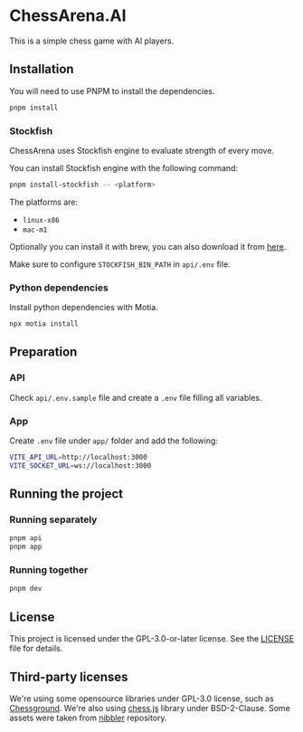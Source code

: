 # ChessArena.AI

This is a simple chess game with AI players.

## Installation

You will need to use PNPM to install the dependencies.

```bash
pnpm install
```

### Stockfish

ChessArena uses Stockfish engine to evaluate strength of every move.

You can install Stockfish engine with the following command:

```bash
pnpm install-stockfish -- <platform>
```

The platforms are:

- `linux-x86`
- `mac-m1`

Optionally you can install it with brew, you can also download it from [here](https://stockfishchess.org/).

Make sure to configure `STOCKFISH_BIN_PATH` in `api/.env` file.

### Python dependencies

Install python dependencies with Motia.

```bash
npx motia install
```

## Preparation

### API

Check `api/.env.sample` file and create a `.env` file filling all variables.

### App

Create `.env` file under `app/` folder and add the following:

```bash
VITE_API_URL=http://localhost:3000
VITE_SOCKET_URL=ws://localhost:3000
```

## Running the project

### Running separately

```bash
pnpm api
pnpm app
```

### Running together

```bash
pnpm dev
```

## License

This project is licensed under the GPL-3.0-or-later license. See the [LICENSE](LICENSE) file for details.

## Third-party licenses

We're using some opensource libraries under GPL-3.0 license, such as [Chessground](https://www.npmjs.com/package/chessground). We're also using [chess.js](https://www.npmjs.com/package/chess.js) library under BSD-2-Clause. Some assets were taken from [nibbler](https://github.com/rooklift/nibbler) repository.
